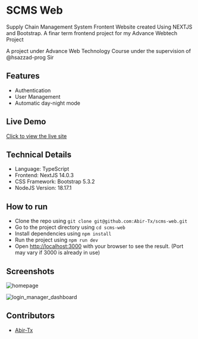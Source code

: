 # SCMS Web

Supply Chain Management System Frontent Website created Using NEXTJS and Bootstrap. A finar term frontend project for my Advance Webtech Project

A project under Advance Web Technology Course under the supervision of @hsazzad-prog Sir

## Features

- Authentication
- User Management
- Automatic day-night mode

## Live Demo

[Click to view the live site](https://scms-wheat.vercel.app/)

## Technical Details

- Language: TypeScript
- Frontend: NextJS 14.0.3
- CSS Framework: Bootstrap 5.3.2
- NodeJS Version: 18.17.1

## How to run

- Clone the repo using `git clone git@github.com:Abir-Tx/scms-web.git`
- Go to the project directory using `cd scms-web`
- Install dependencies using `npm install`
- Run the project using `npm run dev`
- Open [http://localhost:3000](http://localhost:3000) with your browser to see the result. (Port may vary if 3000 is already in use)

## Screenshots

![homepage](https://github.com/Abir-Tx/scms-web/assets/28858998/dd2445ed-4bc6-4a56-9575-12367bb151eb)

![login_manager_dashboard](https://github.com/Abir-Tx/scms-web/assets/28858998/a23b07f5-f449-4f0c-8157-ca13cf46e342)

## Contributors

- [Abir-Tx](https://github.com/Abir-Tx)
